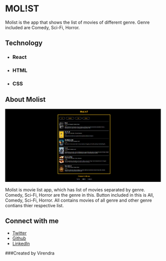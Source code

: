 # MOL!ST

Molist is the app that shows the list of movies of different genre. Genre included are Comedy, Sci-Fi, Horror.

## Technology

- ### React
- ### HTML
- ### CSS

## About Molist

![Molist](/molist_ss.png)

Molist is movie list app, which has list of movies separated by genre. Comedy, Sci-Fi, Horror are the genre in this. Button included in this is All, Comedy, Sci-Fi, Horror. All contains movies of all genre and other genre contians thier respective list.

## Connect with me

- [Twitter](https://www.twitter.com/virendra_wadher)
- [Github](https://www.github.com/virendrawadher)
- [LinkedIn](https://www.linkedin.com/in/virendra-wadher-042741155/)

###Created by Virendra
